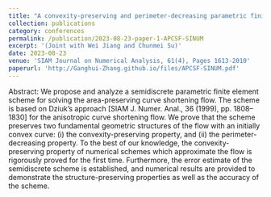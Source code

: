 ```yaml
---
title: "A convexity-preserving and perimeter-decreasing parametric finite element method for the area-preserving curve shortening flow"
collection: publications
category: conferences
permalink: /publication/2023-08-23-paper-1-APCSF-SINUM
excerpt: '(Joint with Wei Jiang and Chunmei Su)'
date: 2023-08-23
venue: 'SIAM Journal on Numerical Analysis, 61(4), Pages 1613-2010'
paperurl: 'http://Ganghui-Zhang.github.io/files/APCSF-SINUM.pdf'
---
```


Abstract: We propose and analyze a semidiscrete parametric finite element scheme for solving the area-preserving curve shortening flow. The scheme is based on Dziuk’s approach [SIAM J. Numer. Anal., 36 (1999), pp. 1808–1830] for the anisotropic curve shortening flow. We prove that the scheme preserves two fundamental geometric structures of the flow with an initially convex curve: (i) the convexity-preserving property, and (ii) the perimeter-decreasing property. To the best of our knowledge, the convexity-preserving property of numerical schemes which approximate the flow is rigorously proved for the first time. Furthermore, the error estimate of the semidiscrete scheme is established, and numerical results are provided to demonstrate the structure-preserving properties as well as the accuracy of the scheme.